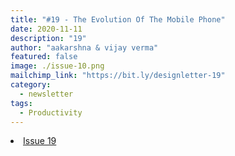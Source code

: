 ```yaml
---
title: "#19 - The Evolution Of The Mobile Phone"
date: 2020-11-11
description: "19"
author: "aakarshna & vijay verma"
featured: false
image: ./issue-10.png
mailchimp_link: "https://bit.ly/designletter-19"
category:
  - newsletter
tags:
  - Productivity
---
```

<li><a href="https://bit.ly/designletter-19">Issue 19</a></li>
